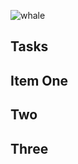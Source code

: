 ![whale](https://i.ibb.co/F8NZ28X/hh-If4-Y9u-400x400.jpg)
## Tasks


## Item One

## Two 

## Three
